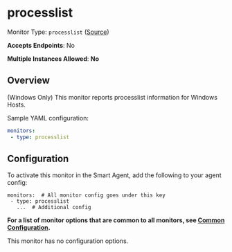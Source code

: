 <!--- GENERATED BY gomplate from scripts/docs/templates/monitor-page.md.tmpl --->

# processlist

Monitor Type: `processlist` ([Source](https://github.com/signalfx/signalfx-agent/tree/master/pkg/monitors/processlist))

**Accepts Endpoints**: No

**Multiple Instances Allowed**: **No**

## Overview

(Windows Only) This monitor reports processlist
information for Windows Hosts.

Sample YAML configuration:

```yaml
monitors:
 - type: processlist
```


## Configuration

To activate this monitor in the Smart Agent, add the following to your
agent config:

```
monitors:  # All monitor config goes under this key
 - type: processlist
   ...  # Additional config
```

**For a list of monitor options that are common to all monitors, see [Common
Configuration](../monitor-config.md#common-configuration).**


This monitor has no configuration options.


